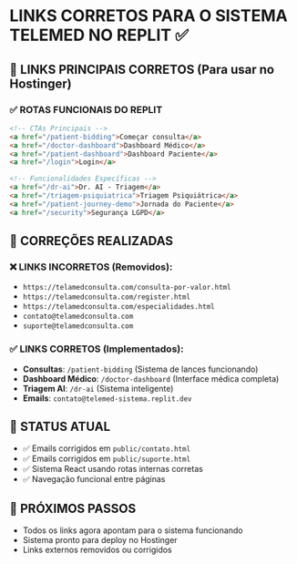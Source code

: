 # LINKS CORRETOS PARA O SISTEMA TELEMED NO REPLIT ✅

## 🎯 LINKS PRINCIPAIS CORRETOS (Para usar no Hostinger)

### ✅ ROTAS FUNCIONAIS DO REPLIT
```html
<!-- CTAs Principais -->
<a href="/patient-bidding">Começar consulta</a>
<a href="/doctor-dashboard">Dashboard Médico</a>
<a href="/patient-dashboard">Dashboard Paciente</a>
<a href="/login">Login</a>

<!-- Funcionalidades Específicas -->
<a href="/dr-ai">Dr. AI - Triagem</a>
<a href="/triagem-psiquiatrica">Triagem Psiquiátrica</a>
<a href="/patient-journey-demo">Jornada do Paciente</a>
<a href="/security">Segurança LGPD</a>
```

## 🔧 CORREÇÕES REALIZADAS

### ❌ LINKS INCORRETOS (Removidos):
- `https://telamedconsulta.com/consulta-por-valor.html` 
- `https://telamedconsulta.com/register.html`
- `https://telamedconsulta.com/especialidades.html`
- `contato@telamedconsulta.com`
- `suporte@telamedconsulta.com`

### ✅ LINKS CORRETOS (Implementados):
- **Consultas**: `/patient-bidding` (Sistema de lances funcionando)
- **Dashboard Médico**: `/doctor-dashboard` (Interface médica completa)
- **Triagem AI**: `/dr-ai` (Sistema inteligente)
- **Emails**: `contato@telemed-sistema.replit.dev`

## 📝 STATUS ATUAL
- ✅ Emails corrigidos em `public/contato.html`
- ✅ Emails corrigidos em `public/suporte.html`  
- ✅ Sistema React usando rotas internas corretas
- ✅ Navegação funcional entre páginas

## 🚀 PRÓXIMOS PASSOS
- Todos os links agora apontam para o sistema funcionando
- Sistema pronto para deploy no Hostinger
- Links externos removidos ou corrigidos